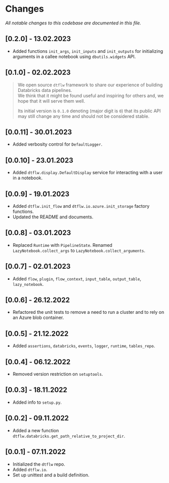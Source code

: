 # Changes
_All notable changes to this codebase are documented in this file._

## [0.2.0] - 13.02.2023
- Added functions `init_args`, `init_inputs` and `init_outputs` for initializing arguments in a callee notebook
using `dbutils.widgets` API.

## [0.1.0] - 02.02.2023
> We open source `dtflw` framework to share our experience of building Databricks data pipelines.  
> We think that it might be found useful and inspiring for others and, we hope that it will serve them well.
>
> Its initial version is `0.1.0` denoting (major digit is `0`) that its public API may still change any time and should not be considered stable.

## [0.0.11] - 30.01.2023
- Added verbosity control for `DefaultLogger`.

## [0.0.10] - 23.01.2023
- Added `dtflw.display.DefaultDisplay` service for interacting with a user in a notebook.

## [0.0.9] - 19.01.2023
- Added `dtflw.init_flow` and `dtflw.io.azure.init_storage` factory functions.
- Updated the README and documents.

## [0.0.8] - 03.01.2023
- Replaced `Runtime` with `PipelineState`. Renamed `LazyNotebook.collect_args` to `LazyNotebook.collect_arguments`.

## [0.0.7] - 02.01.2023
- Added `flow`, `plugin`, `flow_context`, `input_table`, `output_table`, `lazy_notebook`.

## [0.0.6] - 26.12.2022
- Refactored the unit tests to remove a need to run a cluster and to rely on an Azure blob container.

## [0.0.5] - 21.12.2022
- Added `assertions`, `databricks`, `events`, `logger`, `runtime`, `tables_repo`.

## [0.0.4] - 06.12.2022
- Removed version restriction on `setuptools`.

## [0.0.3] - 18.11.2022
- Added info to `setup.py`.

## [0.0.2] - 09.11.2022
- Added a new function `dtflw.databricks.get_path_relative_to_project_dir`.

## [0.0.1] - 07.11.2022
- Initialized the `dtflw` repo. 
- Added `dtflw.io`. 
- Set up unittest and a build definition.